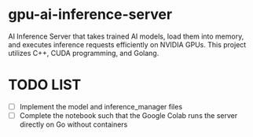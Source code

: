 # gpu-ai-inference-server
AI Inference Server that takes trained AI models, load them into memory, and executes inference requests efficiently on NVIDIA GPUs. This project utilizes C++, CUDA programming, and Golang.

# TODO LIST
- [ ] Implement the model and inference_manager files
- [ ] Complete the notebook such that the Google Colab runs the server directly on Go without containers
